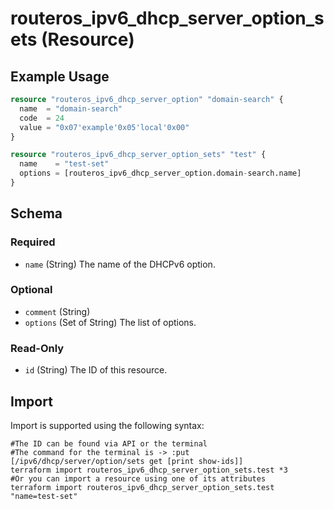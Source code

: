 # routeros_ipv6_dhcp_server_option_sets (Resource)


## Example Usage
```terraform
resource "routeros_ipv6_dhcp_server_option" "domain-search" {
  name  = "domain-search"
  code  = 24
  value = "0x07'example'0x05'local'0x00"
}

resource "routeros_ipv6_dhcp_server_option_sets" "test" {
  name    = "test-set"
  options = [routeros_ipv6_dhcp_server_option.domain-search.name]
}
```

<!-- schema generated by tfplugindocs -->
## Schema

### Required

- `name` (String) The name of the DHCPv6 option.

### Optional

- `comment` (String)
- `options` (Set of String) The list of options.

### Read-Only

- `id` (String) The ID of this resource.

## Import
Import is supported using the following syntax:
```shell
#The ID can be found via API or the terminal
#The command for the terminal is -> :put [/ipv6/dhcp/server/option/sets get [print show-ids]]
terraform import routeros_ipv6_dhcp_server_option_sets.test *3
#Or you can import a resource using one of its attributes
terraform import routeros_ipv6_dhcp_server_option_sets.test "name=test-set"
```
